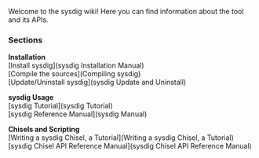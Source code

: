 Welcome to the sysdig wiki!
Here you can find information about the tool and its APIs.
### Sections
**Installation**  
[Install sysdig](sysdig Installation Manual)  
[Compile the sources](Compiling sysdig)  
[Update/Uninstall sysdig](sysdig Update and Uninstall)  

**sysdig Usage**  
[sysdig Tutorial](sysdig Tutorial)  
[sysdig Reference Manual](sysdig Manual)  

**Chisels and Scripting**  
[Writing a sysdig Chisel, a Tutorial](Writing a sysdig Chisel, a Tutorial)  
[sysdig Chisel API Reference Manual](sysdig Chisel API Reference Manual)
